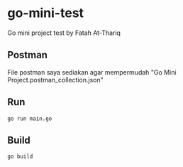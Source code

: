 # go-mini-test

Go mini project test
by Fatah At-Thariq

## Postman

File postman saya sediakan agar mempermudah
"Go Mini Project.postman_collection.json"

## Run

`go run main.go`

## Build

`go build`
